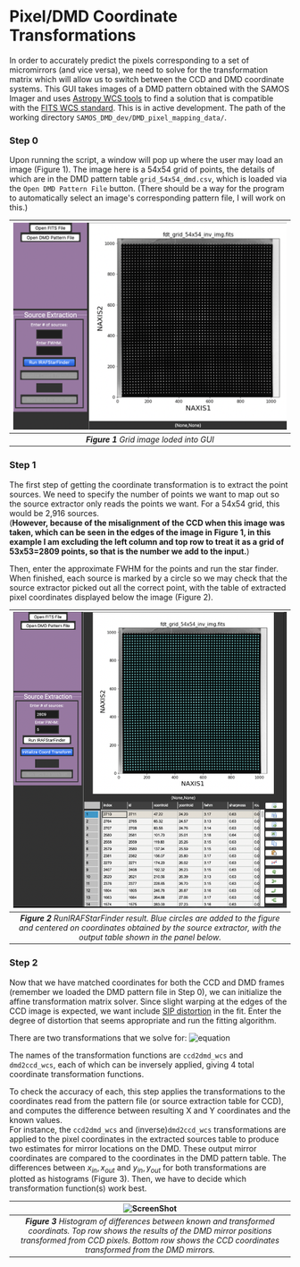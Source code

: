 # Pixel/DMD Coordinate Transformations

In order to accurately predict the pixels corresponding to a set of micromirrors (and vice versa), we need to solve for the transformation matrix which will allow us to switch between the CCD and DMD coordinate systems.  This GUI takes images of a DMD pattern obtained with the SAMOS Imager and uses [Astropy WCS tools](https://docs.astropy.org/en/stable/wcs/index.html) to find a solution that is compatible with the [FITS WCS standard](https://fits.gsfc.nasa.gov/fits_wcs.html).  This is in active development.
The path of the working directory `SAMOS_DMD_dev/DMD_pixel_mapping_data/`.  


### Step 0
Upon running the script, a window will pop up where the user may load an image (Figure 1).
The image here is a 54x54 grid of points, the details of which are in the DMD pattern table `grid_54x54_dmd.csv`, which is loaded via the `Open DMD Pattern File` button. (There should be a way for the program to automatically select an image's corresponding pattern file, I will work on this.)

| ![ScreenShot](DMD_gui_loaded_grid.png)|
|:--:|
| ***Figure 1*** *Grid image loded into GUI*| 

### Step 1
The first step of getting the coordinate transformation is to extract the point sources.  We need to specify the number of points we want to map out so the source extractor only reads the points we want. For a 54x54 grid, this would be 2,916 sources.  
(**However, because of the misalignment of the CCD when this image was taken, which can be seen in the edges of the image in Figure 1, in this example I am excluding the left column and top row to treat it as a grid of 53x53=2809 points, so that is the number we add to the input.**)

Then, enter the approximate FWHM for the points and run the star finder. 
When finished, each source is marked by a circle so we may check that the source extractor picked out all the correct point, with the table of extracted pixel coordinates displayed below the image (Figure 2).


| ![ScreenShot](dmd_grid_sextract.png)|
|:--:|
| ***Figure 2*** *RunIRAFStarFinder result.  Blue circles are added to the figure and centered on coordinates obtained by the source extractor, with the output table shown in the panel below.*| 

### Step 2
Now that we have matched coordinates for both the CCD and DMD frames (remember we loaded the DMD pattern file in Step 0), we can initialize the affine transformation matrix solver.  Since slight warping at the edges of the CCD image is expected, we want include [SIP distortion](https://irsa.ipac.caltech.edu/data/SPITZER/docs/files/spitzer/shupeADASS.pdf) in the fit.  Enter the degree of distortion that seems appropriate and run the fitting algorithm.
 
There are two transformations that we solve for: ![equation](https://latex.codecogs.com/gif.image?%5Cdpi%7B110%7D%5Cbg%7Bwhite%7D%7B%5Ccolor%7BBlack%7D%20%20%5Ctextbf%7BDMD%7D_%7Bxy%7D%5Crightarrow%20%5Ctextbf%7BCCD%7D_%7Bxy%7D%20%5C%20%5Cmathrm%7Band%7D%20%5C%20%5Ctextbf%7BCCD%7D_%7Bxy%7D%5Crightarrow%20%5Ctextbf%7BDMD%7D_%7Bxy%7D%20%7D)

The names of the transformation functions are `ccd2dmd_wcs` and `dmd2ccd_wcs`, each of which can be inversely applied, giving 4 total coordinate transformation functions.

To check the accuracy of each, this step applies the transformations to the coordinates read from the pattern file (or source extraction table for CCD), and computes the difference between resulting X and Y coordinates and the known values.  
For instance, the `ccd2dmd_wcs` and (inverse)`dmd2ccd_wcs` transformations are applied to the pixel coordinates in the extracted sources table to produce two estimates for mirror locations on the DMD.  These output mirror coordinates are compared to the coordinates in the DMD pattern table.  The differences between $x_{in},x_{out}$ and $y_{in},y_{out}$ for both transformations are plotted as histograms (Figure 3).  Then, we have to decide which transformation function(s) work best.


| ![ScreenShot](grid_54x54_coord_transf_output_sip3.png)|
|:--:|
| ***Figure 3*** *Histogram of differences between known and transformed coordinats.  Top row shows the results of the DMD mirror positions transformed from CCD pixels.  Bottom row shows the CCD coordinates transformed from the DMD mirrors.*| 